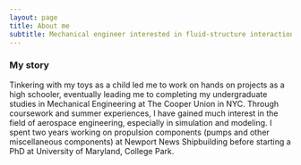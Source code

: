 ```yaml
---
layout: page
title: About me
subtitle: Mechanical engineer interested in fluid-structure interactions with aeronautical & naval applications.
---
```


### My story

Tinkering with my toys as a child led me to work on hands on projects as a high schooler, eventually leading me to completing my undergraduate studies in Mechanical Engineering at The Cooper Union in NYC. Through coursework and summer experiences, I have gained much interest in the field of aerospace engineering, especially in simulation and modeling. I spent two years working on propulsion components (pumps and other miscellaneous components) at Newport News Shipbuilding before starting a PhD at University of Maryland, College Park.
